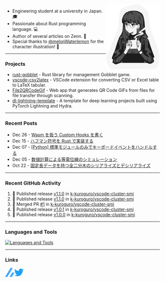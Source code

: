 <img width="35%" align="right" alt="CoffeeTime" src="images/coffee_time.png" />

- Engineering student at a university in Japan. 🎓
- Passionate about Rust programming language. 💻
- Author of several articles on Zenn. 📝
- Special thanks to [@melonWaterlemon](https://twitter.com/melonWaterlemon) for the character illustration! 🎨

---

### Projects

- [rust-gobblet](https://github.com/k-kuroguro/rust-gobblet) - Rust library for management Gobblet game.
- [vscode-csv2latex](https://github.com/k-kuroguro/vscode-csv2latex) - VSCode extension for converting CSV or Excel table to LaTeX tabular.
- [File2QRCodeGif](https://k-kuroguro.github.io/file-to-qr-code-gif) - Web app that generates QR Code GIFs from files for file transfer through scanning.
- [dl-lightning-template](https://github.com/k-kuroguro/dl-lightning-template) - A template for deep learning projects built using PyTorch Lightning and Hydra.

---

### Recent Posts

<!-- feed start -->
- Dec 26 - [Wasm を扱う Custom Hooks を書く](https://zenn.dev/k_kuroguro/articles/1f81616ca17121)
- Dec 15 - [ハフマン符号を Rust で実装する](https://zenn.dev/k_kuroguro/articles/f7a63cd08447b6)
- Dec 07 - [[Python] 標準モジュールのみでキーボードイベントをハンドルする](https://zenn.dev/k_kuroguro/articles/e8437cdf6d804f)
- Dec 05 - [数値計算による等電位線のシミュレーション](https://zenn.dev/k_kuroguro/articles/6dc19f0028c860)
- Oct 22 - [固定長データを持つ全二分木のシリアライズとデシリアライズ](https://zenn.dev/k_kuroguro/articles/5baee620d0ffbd)
<!-- feed end -->

---

### Recent GitHub Activity

<!--START_SECTION:activity-->
1. 🚀 Published release [v1.1.0](https://github.com/k-kuroguro/vscode-cluster-smi/releases/tag/v1.1.0) in [k-kuroguro/vscode-cluster-smi](https://github.com/k-kuroguro/vscode-cluster-smi)
2. 🚀 Published release [v1.1.0](https://github.com/k-kuroguro/vscode-cluster-smi/releases/tag/v1.1.0) in [k-kuroguro/vscode-cluster-smi](https://github.com/k-kuroguro/vscode-cluster-smi)
3. 🎉 Merged PR [#1](https://github.com/k-kuroguro/vscode-cluster-smi/pull/1) in [k-kuroguro/vscode-cluster-smi](https://github.com/k-kuroguro/vscode-cluster-smi)
4. 🚀 Published release [v1.0.1](https://github.com/k-kuroguro/vscode-cluster-smi/releases/tag/v1.0.1) in [k-kuroguro/vscode-cluster-smi](https://github.com/k-kuroguro/vscode-cluster-smi)
5. 🚀 Published release [v1.0.0](https://github.com/k-kuroguro/vscode-cluster-smi/releases/tag/1.0.0) in [k-kuroguro/vscode-cluster-smi](https://github.com/k-kuroguro/vscode-cluster-smi)
<!--END_SECTION:activity-->

---

### Languages and Tools

[![Languages and Tools](https://skillicons.dev/icons?i=rust,cpp,js,ts,py,ros,git,vscode,linux)](https://skillicons.dev)

---

### Links

[<img align="left" alt="Linl to my Zenn account" width="30px" src="images/zenn.svg"/>](https://zenn.dev/k_kuroguro)
[<img align="left" alt="Link to my Twitter account" width="30px" src="images/twitter.svg"/>](https://twitter.com/k_kuroguro)
